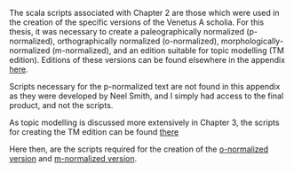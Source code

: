 The scala scripts associated with Chapter 2 are those which were used in the creation of the specific versions of the Venetus A scholia. For this thesis, it was necessary to create a paleographically normalized (p-normalized), orthographically normalized (o-normalized), morphologically-normalized (m-normalized), and an edition suitable for topic modelling (TM edition). Editions of these versions can be found elsewhere in the appendix [here]().

Scripts necessary for the p-normalized text are not found in this appendix as they were developed by Neel Smith, and I simply had access to the final product, and not the scripts.

As topic modelling is discussed more extensively in Chapter 3, the scripts for creating the TM edition can be found [there]()

Here then, are the scripts required for the creation of the [o-normalized version](https://github.com/cjschu17/Thesis2016-2017/tree/master/Appendix/Chapter2/Scripts/creatingONormalizedText) and [m-normalized version](https://github.com/cjschu17/Thesis2016-2017/tree/master/Appendix/Chapter2/Scripts/creatingMNormalizedText).
